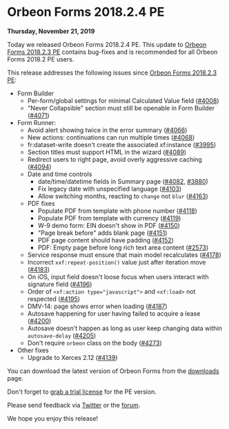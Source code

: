 # Orbeon Forms 2018.2.4 PE

__Thursday, November 21, 2019__

Today we released Orbeon Forms 2018.2.4 PE. This update to [Orbeon Forms 2018.2.3 PE](https://blog.orbeon.com/2019/05/orbeon-forms-201823-pe.html) contains bug-fixes and is recommended for all Orbeon Forms 2018.2 PE users.

This release addresses the following issues since [Orbeon Forms 2018.2.3 PE](https://blog.orbeon.com/2019/05/orbeon-forms-201823-pe.html):

- Form Builder
    - Per-form/global settings for minimal Calculated Value field (<a href="https://github.com/orbeon/orbeon-forms/issues/4008">#4008</a>)
    - "Never Collapsible" section must still be openable in Form Builder (<a href="https://github.com/orbeon/orbeon-forms/issues/4071">#4071</a>)
- Form Runner:
    - Avoid alert showing twice in the error summary (<a href="https://github.com/orbeon/orbeon-forms/issues/4066">#4066</a>)
    - New actions: continuations can run multiple times (<a href="https://github.com/orbeon/orbeon-forms/issues/4068">#4068</a>)
    - fr:dataset-write doesn't create the associated xf:instance (<a href="https://github.com/orbeon/orbeon-forms/issues/3995">#3995</a>)
    - Section titles must support HTML in the wizard (<a href="https://github.com/orbeon/orbeon-forms/issues/4089">#4089</a>)
    - Redirect users to right page, avoid overly aggressive caching (<a href="https://github.com/orbeon/orbeon-forms/issues/4094">#4094</a>)
    - Date and time controls
        - date/time/datetime fields in Summary page (<a href="https://github.com/orbeon/orbeon-forms/issues/4082">#4082</a>, <a href="https://github.com/orbeon/orbeon-forms/issues/3880">#3880</a>)
        - Fix legacy date with unspecified language (<a href="https://github.com/orbeon/orbeon-forms/issues/4103">#4103</a>)
        - Allow switching months, reacting to `change` not `blur` (<a href="https://github.com/orbeon/orbeon-forms/issues/4163">#4163</a>)
    - PDF fixes
        - Populate PDF from template with phone number (<a href="https://github.com/orbeon/orbeon-forms/issues/4118">#4118</a>)
        - Populate PDF from template with currency (<a href="https://github.com/orbeon/orbeon-forms/issues/4119">#4119</a>)
        - W-9 demo form: EIN doesn't show in PDF (<a href="https://github.com/orbeon/orbeon-forms/issues/4150">#4150</a>)
        - "Page break before" adds blank page (<a href="https://github.com/orbeon/orbeon-forms/issues/4151">#4151</a>)
        - PDF page content should have padding (<a href="https://github.com/orbeon/orbeon-forms/issues/4152">#4152</a>)
        - PDF: Empty page before long rich text area content (<a href="https://github.com/orbeon/orbeon-forms/issues/2573">#2573</a>)
    - Service response must ensure that main model recalculates (<a href="https://github.com/orbeon/orbeon-forms/issues/4178">#4178</a>)
    - Incorrect `xxf:repeat-position()` value just after iteration move (<a href="https://github.com/orbeon/orbeon-forms/issues/4183">#4183</a>)
    - On iOS, input field doesn't loose focus when users interact with signature field (<a href="https://github.com/orbeon/orbeon-forms/issues/4196">#4196</a>)
    - Order of `<xf:action type="javascript">` and `<xf:load>` not respected (<a href="https://github.com/orbeon/orbeon-forms/issues/4195">#4195</a>) 
    - DMV-14: page shows error when loading (<a href="https://github.com/orbeon/orbeon-forms/issues/4187">#4187</a>) 
    - Autosave happening for user having failed to acquire a lease (<a href="https://github.com/orbeon/orbeon-forms/issues/4200">#4200</a>)
    - Autosave doesn't happen as long as user keep changing data within `autosave-delay` (<a href="https://github.com/orbeon/orbeon-forms/issues/4205">#4205</a>)
    - Don't require `orbeon` class on the body (<a href="https://github.com/orbeon/orbeon-forms/issues/4273">#4273</a>)
- Other fixes
    - Upgrade to Xerces 2.12 (<a href="https://github.com/orbeon/orbeon-forms/issues/4139">#4139</a>)

You can download the latest version of Orbeon Forms from the [downloads](https://www.orbeon.com/download) page.  

Don't forget to [grab a trial license](https://prod.orbeon.com/prod/fr/orbeon/register/new) for the PE version.

Please send feedback via [Twitter](https://twitter.com/orbeon) or the [forum](https://www.orbeon.com/community).

We hope you enjoy this release!
